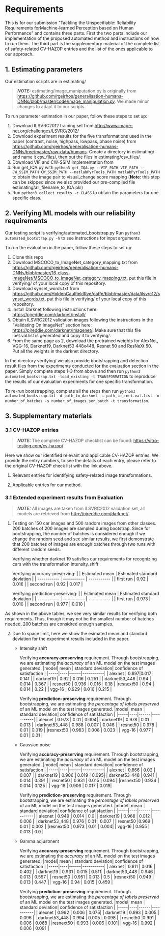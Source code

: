 # Requirements
This is for our submission "Tackling the Unspecifiable: Reliability Requirements forMachine-learned Perception based on Human Performance" and contains three parts. First the two parts include our implementation of the proposed automated method and instructions on how to run them. The third part is the supplementary material of the complete list of safety-related CV-HAZOP entries and the list of the ones applicable to our approach.

## 1. Estimating parameters
Our estimation scripts are in estimating/

> **_NOTE:_** estimating/image_maniputation.py is originally from https://github.com/rgeirhos/generalisation-humans-DNNs/blob/master/code/image_manipulation.py. We made minor changes to adapt it to our scripts. 

To run parameter estimation in our paper, follow these steps to set up:
1. Download ILSVRC2012 training set from http://www.image-net.org/challenges/LSVRC/2012/
2. Download experiment results for the five transformations used in the paper (contrast, noise, highpass, lowpass, phase noise) from https://github.com/rgeirhos/generalisation-humans-DNNs/tree/master/raw-data/humans. Create a directory in estimating/ and name it csv_files/, then put the files in estimating/csv_files/.
3. Download VIF and CW-SSIM implementation from 
4. Run get_IQA.py with `python3 get_IQA.py --VIF_PATH VIF_PATH --CW_SSIM_PATH CW_SSIM_PATH --matlabPyrTools_PATH matlabPyrTools_PATH` to obtain the image pair to visual_change score mapping 
(**Note:** this step can be skipped since we also provided our pre-compiled file estimating/all_filename_to_IQA.pkl)
5. Run `python3 collect_results -c CLASS` to obtain the parameters for one specific class.

## 2. Verifying ML models with our reliability requirements
Our testing script is verifying/automated_bootstrap.py
Run `python3 automated_bootstrap.py -h` to see instructions for input arguments.

To run the evaluation in the paper, follow these steps to set up:
1. Clone this repo
2. Download MSCOCO_to_ImageNet_category_mapping.txt from https://github.com/rgeirhos/generalisation-humans-DNNs/blob/master/16-class-ImageNet/MSCOCO_to_ImageNet_category_mapping.txt, put this file in verifying/ of your local copy of this repository.
3. Download synset_words.txt from https://github.com/HoldenCaulfieldRye/caffe/blob/master/data/ilsvrc12/synset_words.txt, put this file in verifying/ of your local copy of this repository.
4. Install Darknet following instructions here: https://pjreddie.com/darknet/install/
5. Obtain ILSVRC2012 validation images following the instructions in the "Validating On ImageNet" section here: https://pjreddie.com/darknet/imagenet/. Make sure that this file inet.val.list is generated and copy it to verifying/. 
6. From the same page as 2, download the pretrained weights for AlexNet, VGG-16, Darknet19, Darknet53 448x448, Resnet 50 and ResNeXt 50. Put all the weights in the darknet directory.

In the directory verifying/ we also provide bootstrapping and detection result files from the experiments conducted for the evaluation section in the paper. Simply complete steps 1-3 from above and then run `python3 automated_bootstrap.txt -load_existing -t TRANSFORMATION` to reproduce the results of our evaluation experiments for one specific transformation. 

To re-run bootstrapping, complete all the steps then run `python3 automated_bootstrap.txt -d path_to_darknet -i path_to_inet.val.list -n number_of_batches -s number_of_images_per_batch -t transformation`. 

## 3. Supplementary materials
### 3.1 CV-HAZOP entries 
> **_NOTE:_** The complete CV-HAZOP checklist can be found: https://vitro-testing.com/cv-hazop/

Here we show our identified relevant and applicable CV-HAZOP entries. We provide the entry numbers, to see the details of each entry, please refer to the original CV-HAZOP check list with the link above.
1. Relevant entries for identifying safety-related image transformations.

2. Applicable entries for our method.

### 3.1 Extended experiment results from Evaluation
> **_NOTE:_** All images are taken from ILSVRC2012 validation set, all models are retrieved from http://pjreddie.com/darknet/
1. Testing on 150 car images and 500 random images from other classes. 200 batches of 200 images are sampled during bootstrap.
Since for bootstrapping, the number of batches is considered enough if we change the random seed and see similar results, we first demonstrate that 200 batches of images are enough batches through two runs with different random seeds.

    Verifying whether darknet 19 satisfies our requirements for recognizing cars with the transformation intensity_shift:

    Verifying accuracy-preserving: 
    |       | Estimated mean      | Estimated standard deviation  |
    | ----------- | ----------- | ----------- |
    | first run      | 0.92      | 0.016       |
    | second run   | 0.92   | 0.017        |

    Verifying prediction-preserving:
    |       | Estimated mean      | Estimated standard deviation |
    | ----------- | ----------- | ----------- |
    | first run      | 0.973      | 0.010       |
    | second run   | 0.977   | 0.010        |

As shown in the above tables, we see very similar results for verifying both requirements. Thus, though it may not be the smallest number of batches needed, 200 batches are considred enough samples.

2. Due to space limit, here we show the esimated mean and standard deviation for the experiment results included in the paper.

    - Intensity shift

        Verifying **accuracy-preserving** requirement. Through bootstrapping, we are estimating the _accuracy_ of an ML model on the test images generated. 
        |model| mean | standard deviation| confidence of satisfaction  | 
        |-----|----|------|-----------|
        |  alexnet   | 0.897|0.017|  0.141 |
        | darknet19 | 0.92 | 0.016 | 0.251 |
        | darknet53_448 | 0.94 | 0.014 | 0.367 |
        | resnet50 | 0.936 | 0.016 | 0.18 |
        |resnext50 | 0.94 | 0.014 | 0.22 |
        | vgg-16 | 0.929 | 0.016 | 0.215 |

        Verifying **prediction-preserving** requirement. Through bootstrapping, we are estimating the _percentage of labels preserved_ of an ML model on the test images generated. 
        |model| mean | standard deviation| confidence of satisfaction  | 
        |-----|----|------|-----------|
        |  alexnet   | 0.973 | 0.01 | 0.004|
        | darknet19 | 0.978 | 0.01 | 0.013 |
        | darknet53_448 | 0.988 | 0.007 | 0.046  |
        | resnet50 | 0.978 | 0.01 | 0.019 |
        |resnext50 | 0.983 | 0.008 | 0.023 |
        | vgg-16 | 0.977 | 0.01 | 0.01 |

    - Gaussian noise

        Verifying **accuracy-preserving** requirement. Through bootstrapping, we are estimating the _accuracy_ of an ML model on the test images generated. 
        |model| mean | standard deviation| confidence of satisfaction  | 
        |-----|----|------|-----------|
        |  alexnet   | 0.866 | 0.02 | 0.007 |
        | darknet19 | 0.906 | 0.019 | 0.095|
        | darknet53_448 | 0.941 | 0.014 | 0.391 |
        | resnet50 | 0.931 | 0.015 | 0.094  |
        |resnext50 | 0.934 | 0.014 | 0.125  |
        | vgg-16 | 0.906 | 0.017 | 0.019|

        Verifying **prediction-preserving** requirement. Through bootstrapping, we are estimating the _percentage of labels preserved_ of an ML model on the test images generated. 
        |model| mean | standard deviation| confidence of satisfaction  | 
        |-----|----|------|-----------|
        |  alexnet   | 0.949 | 0.014 | 0.0|
        | darknet19 | 0.968 | 0.012 | 0.006  |
        | darknet53_448 | 0.976 | 0.01 | 0.007 |
        | resnet50 |0.969 | 0.01 | 0.002  |
        |resnext50 | 0.973 | 0.01 | 0.004|
        | vgg-16 | 0.955 | 0.013 | 0.0 |
    
    - Gamma adjustment
        
         Verifying **accuracy-preserving** requirement. Through bootstrapping, we are estimating the _accuracy_ of an ML model on the test images generated. 
        |model| mean | standard deviation| confidence of satisfaction  | 
        |-----|----|------|-----------|
        |  alexnet   | 0.911 | 0.016 | 0.402 |
        | darknet19 | 0.931 | 0.015 | 0.511|
        | darknet53_448 | 0.946 | 0.013 | 0.557 |
        | resnet50 | 0.951 | 0.013 | 0.5  |
        |resnext50 | 0.949 | 0.013 | 0.447  |
        | vgg-16 | 0.94 | 0.015 | 0.459 |

        Verifying **prediction-preserving** requirement. Through bootstrapping, we are estimating the _percentage of labels preserved_ of an ML model on the test images generated. 
        |model| mean | standard deviation| confidence of satisfaction  | 
        |-----|----|------|-----------|
        |  alexnet   | 0.992 | 0.006 | 0.075|
        | darknet19 | 0.993 | 0.005 | 0.096   |
        | darknet53_448 | 0.994 | 0.005 | 0.098 |
        | resnet50 |0.991 | 0.006 | 0.068  |
        |resnext50 | 0.993 | 0.006 | 0.101|
        | vgg-16 | 0.992 | 0.006 | 0.091 |